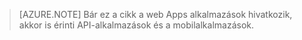 > [AZURE.NOTE] Bár ez a cikk a web Apps alkalmazások hivatkozik, akkor is érinti API-alkalmazások és a mobilalkalmazások.
